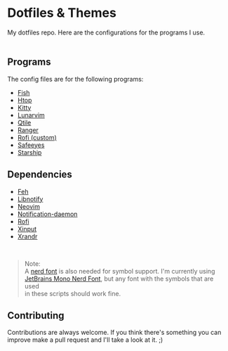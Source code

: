 # Dotfiles & Themes

My dotfiles repo. Here are the configurations for the programs I use.  
<br>

## Programs

The config files are for the following programs:

* [Fish](https://fishshell.com/)
* [Htop](https://htop.dev/)
* [Kitty](https://sw.kovidgoyal.net/kitty/)
* [Lunarvim](https://www.lunarvim.org/)
* [Qtile](http://www.qtile.org/)
* [Ranger](https://github.com/ranger/ranger)
* [Rofi (custom)](https://github.com/adi1090x/rofi)
* [Safeeyes](https://slgobinath.github.io/SafeEyes/)
* [Starship](https://starship.rs/)

## Dependencies

* [Feh](https://feh.finalrewind.org/)
* [Libnotify](https://gitlab.gnome.org/GNOME/libnotify)
* [Neovim](https://neovim.io/)
* [Notification-daemon](https://gitlab.gnome.org/Archive/notification-daemon)
* [Rofi](https://github.com/davatorium/rofi)
* [Xinput](https://gitlab.freedesktop.org/xorg/app/xinput)
* [Xrandr](https://gitlab.freedesktop.org/xorg/app/xrandr)
  
  
<br>
  
> Note:  
A [nerd font](https://www.nerdfonts.com) is also needed for symbol support. 
I'm currently using  
[JetBrains Mono Nerd Font](https://www.programmingfonts.org/#jetbrainsmono), but any font with the symbols that are used  
in these scripts should work fine.
  
## Contributing  

Contributions are always welcome. If you think there's something you can  
improve make a pull request and I'll take a look at it. ;)

